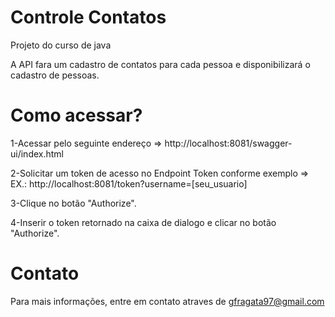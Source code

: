 # Controle Contatos
 Projeto do curso de java

 A API fara um cadastro de contatos para cada pessoa e disponibilizará o cadastro de pessoas.

# Como acessar?

1-Acessar pelo seguinte endereço =>  http://localhost:8081/swagger-ui/index.html

2-Solicitar um token de acesso no Endpoint Token conforme exemplo => EX.: http://localhost:8081/token?username=[seu_usuario]

3-Clique no botão "Authorize".

4-Inserir o token retornado na caixa de dialogo e clicar no botão "Authorize".

# Contato
Para mais informações, entre em contato atraves de gfragata97@gmail.com
